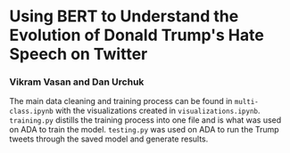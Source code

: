 # Using BERT to Understand the Evolution of Donald Trump's Hate Speech on Twitter
### Vikram Vasan and Dan Urchuk

The main data cleaning and training process can be found in `multi-class.ipynb` with the visualizations created in `visualizations.ipynb`. `training.py` distills the training process into one file and is what was used on ADA to train the model. `testing.py` was used on ADA to run the Trump tweets through the saved model and generate results.
